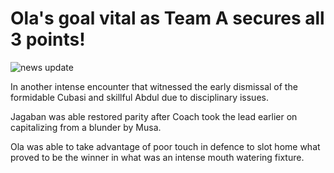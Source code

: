 ---
---

# Ola's goal vital as Team A secures all 3 points!

![news update](/cup.jpg)

In another intense encounter that witnessed the early dismissal of the formidable Cubasi and skillful Abdul due to disciplinary issues.

Jagaban was able restored parity after Coach took the lead earlier on
capitalizing from a blunder by Musa.

Ola was able to take advantage of poor touch in defence to slot home what proved to be the winner in what was an intense mouth watering fixture.
